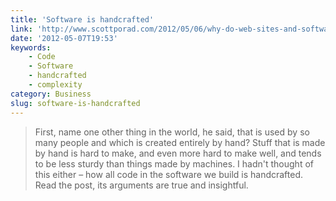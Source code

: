 ```yaml
---
title: 'Software is handcrafted'
link: 'http://www.scottporad.com/2012/05/06/why-do-web-sites-and-software-take-so-long-to-build-and-why-is-it-so-hard/'
date: '2012-05-07T19:53'
keywords:
    - Code
    - Software
    - handcrafted
    - complexity
category: Business
slug: software-is-handcrafted
---
```


> First, name one other thing in the world, he said, that is used by so many people and which is created entirely by hand? Stuff that is made by hand is hard to make, and even more hard to make well, and tends to be less sturdy than things made by machines.
I hadn't thought of this either – how all code in the software we build is handcrafted. Read the post, its arguments are true and insightful.
